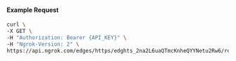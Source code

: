 <!-- Code generated for API Clients. DO NOT EDIT. -->

#### Example Request

```bash
curl \
-X GET \
-H "Authorization: Bearer {API_KEY}" \
-H "Ngrok-Version: 2" \
https://api.ngrok.com/edges/https/edghts_2na2L6uaQTmcKnheQYYNetu2Rw6/routes/edghtsrt_2na2L8JyoUHtkCNKROk5YloYWsM
```
